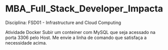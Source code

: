 # MBA_Full_Stack_Developer_Impacta

Disciplina: FSD01 - Infrastructure and Cloud Computing

Atividade Docker
Subir um conteiner com MySQL que seja acessado na porta 3306 pelo Host.
Me envie a linha de comando que satisfaça a necessidade acima.